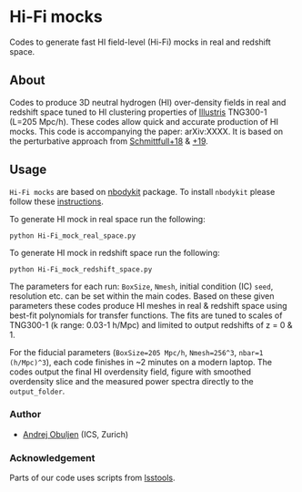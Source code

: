 # Hi-Fi mocks

Codes to generate fast HI field-level (Hi-Fi) mocks in real and redshift space.

## About

Codes to produce 3D neutral hydrogen (HI) over-density fields in real and redshift space tuned to HI clustering properties of [Illustris](https://www.tng-project.org) TNG300-1 (L=205 Mpc/h). These codes allow quick and accurate production of HI mocks. This code is accompanying the paper: arXiv:XXXX. It is based on the perturbative approach from [Schmittfull+18](https://arxiv.org/abs/1811.10640) & [+19](https://arxiv.org/abs/2012.03334).

## Usage

`Hi-Fi mocks` are based on [nbodykit](https://github.com/bccp/nbodykit) package. To install `nbodykit` please follow these [instructions](https://nbodykit.readthedocs.io/en/latest/getting-started/install.html).

To generate HI mock in real space run the following:

``python Hi-Fi_mock_real_space.py``

To generate HI mock in redshift space run the following:

``python Hi-Fi_mock_redshift_space.py``

The parameters for each run: `BoxSize`, `Nmesh`, initial condition (IC) `seed`, resolution etc. can be set within the main codes. Based on these given parameters these codes produce HI meshes in real & redshift space using best-fit polynomials for transfer functions. The fits are tuned to scales of TNG300-1 (k range: 0.03-1 h/Mpc) and limited to output redshifts of z = 0 & 1.

For the fiducial parameters (`BoxSize=205 Mpc/h`, `Nmesh=256^3`, `nbar=1 (h/Mpc)^3`), each code finishes in ~2 minutes on a modern laptop. The codes output the final HI overdensity field, figure with smoothed overdensity slice and the measured power spectra directly to the `output_folder`.

### Author
- [Andrej Obuljen](mailto:andrej.obuljen@uzh.ch) (ICS, Zurich)

### Acknowledgement
Parts of our code uses scripts from [lsstools](https://github.com/mschmittfull/lsstools).
